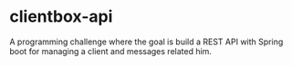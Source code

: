 # clientbox-api
A programming challenge where the goal is build a REST API with Spring boot for managing a client and messages related him.
